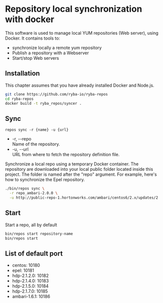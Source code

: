 
# Repository local synchronization with docker

This software is used to manage local YUM repositories (Web server), using
Docker. It contains tools to:
*   synchronize locally a remote yum repository
*   Publish a repository with a Webserver
*   Start/stop Web servers

## Installation

This chapter assumes that you have already installed Docker and Node.js.

```bash
git clone https://github.com/ryba-io/ryba-repos
cd ryba-repos
docker build -t ryba_repos/syncer .
```

## Sync

`repos sync -r {name} -u {url}`

*   -r, --repo   
    Name of the repository.   
*   -u, --url   
    URL from where to fetch the repository definition file.   

Synchronize a local repo using a temporary Docker container. The repository are
downloaded into your local public folder located inside this project. The
folder is named after the "repo" argument. For example, here's how to
synchronize the Epel repository.

```bash
./bin/repos sync \
  -r repo_ambari-2.0.0 \
  -u http://public-repo-1.hortonworks.com/ambari/centos6/2.x/updates/2.0.0/ambari.repo
```

## Start

Start a repo, all by default

```bash
bin/repos start repository-name
bin/repos start
```

## List of default port

*   centos: 10180   
*   epel: 10181   
*   hdp-2.1.2.0: 10182   
*   hdp-2.1.4.0: 10183   
*   hdp-2.1.5.0: 10184   
*   hdp-2.1.7.0: 10185   
*   ambari-1.6.1: 10186   

